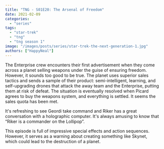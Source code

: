 ```yaml
---
title: "TNG - S01E20: The Arsenal of Freedom"
date: 2021-02-09
categories:
  - "series"
tags:
  - "star-trek"
  - "tng"
  - "tng season 1"
image: "/images/posts/series/star-trek-the-next-generation-1.jpg"
authors: ["HappyNeal"]
---
```


The Enterprise crew encounters their first advertisement when they come across a planet selling weapons under the guise of ensuring freedom. However, it sounds too good to be true. The planet uses superior sales tactics and sends a sample of their product: semi-intelligent, learning, and self-upgrading drones that attack the away team and the Enterprise, putting them at risk of defeat. The situation is eventually resolved when Picard agrees to buy the weapons system, and everything is settled. It seems the sales quota has been met.

It's refreshing to see Geordi take command and Riker has a great conversation with a holographic computer. It's always amusing to know that “Riker is a commander on the Lollipop”.

This episode is full of impressive special effects and action sequences. However, it serves as a warning about creating something like Skynet, which could lead to the destruction of a planet.
